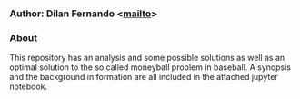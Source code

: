 ### Author: Dilan Fernando <[mailto](mailto:dilanfd@gmail.com)>

### About

This repository has an analysis and some possible solutions as well
as an optimal solution to the so called moneyball problem in baseball.
A synopsis and the background in formation are all included in the
attached jupyter notebook. 

